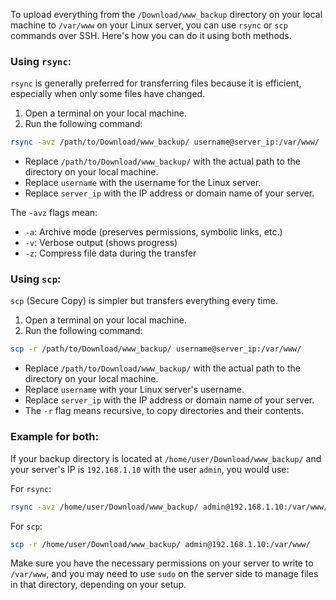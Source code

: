 To upload everything from the `/Download/www_backup` directory on your local machine to `/var/www` on your Linux server, you can use `rsync` or `scp` commands over SSH. Here's how you can do it using both methods.

### Using `rsync`:
`rsync` is generally preferred for transferring files because it is efficient, especially when only some files have changed.

1. Open a terminal on your local machine.
2. Run the following command:

```bash
rsync -avz /path/to/Download/www_backup/ username@server_ip:/var/www/
```

- Replace `/path/to/Download/www_backup/` with the actual path to the directory on your local machine.
- Replace `username` with the username for the Linux server.
- Replace `server_ip` with the IP address or domain name of your server.

The `-avz` flags mean:
- `-a`: Archive mode (preserves permissions, symbolic links, etc.)
- `-v`: Verbose output (shows progress)
- `-z`: Compress file data during the transfer

### Using `scp`:
`scp` (Secure Copy) is simpler but transfers everything every time.

1. Open a terminal on your local machine.
2. Run the following command:

```bash
scp -r /path/to/Download/www_backup/ username@server_ip:/var/www/
```

- Replace `/path/to/Download/www_backup/` with the actual path to the directory on your local machine.
- Replace `username` with your Linux server's username.
- Replace `server_ip` with the IP address or domain name of your server.
- The `-r` flag means recursive, to copy directories and their contents.

### Example for both:
If your backup directory is located at `/home/user/Download/www_backup/` and your server's IP is `192.168.1.10` with the user `admin`, you would use:

For `rsync`:

```bash
rsync -avz /home/user/Download/www_backup/ admin@192.168.1.10:/var/www/
```

For `scp`:

```bash
scp -r /home/user/Download/www_backup/ admin@192.168.1.10:/var/www/
```

Make sure you have the necessary permissions on your server to write to `/var/www`, and you may need to use `sudo` on the server side to manage files in that directory, depending on your setup.